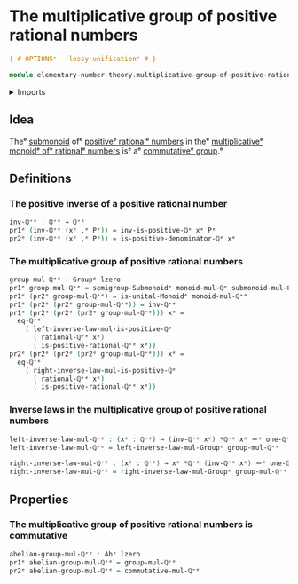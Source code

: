 # The multiplicative group of positive rational numbers

```agda
{-# OPTIONSᵉ --lossy-unificationᵉ #-}

module elementary-number-theory.multiplicative-group-of-positive-rational-numbersᵉ where
```

<details><summary>Imports</summary>

```agda
open import elementary-number-theory.multiplication-rational-numbersᵉ
open import elementary-number-theory.multiplicative-monoid-of-rational-numbersᵉ
open import elementary-number-theory.positive-rational-numbersᵉ
open import elementary-number-theory.rational-numbersᵉ

open import foundation.cartesian-product-typesᵉ
open import foundation.dependent-pair-typesᵉ
open import foundation.identity-typesᵉ
open import foundation.universe-levelsᵉ

open import group-theory.abelian-groupsᵉ
open import group-theory.groupsᵉ
open import group-theory.monoidsᵉ
open import group-theory.submonoidsᵉ
```

</details>

## Idea

Theᵉ [submonoid](group-theory.submonoids.mdᵉ) ofᵉ
[positiveᵉ rationalᵉ numbers](elementary-number-theory.positive-rational-numbers.mdᵉ)
in theᵉ
[multiplicativeᵉ monoidᵉ ofᵉ rationalᵉ numbers](elementary-number-theory.multiplicative-monoid-of-rational-numbers.mdᵉ)
isᵉ aᵉ [commutativeᵉ group](group-theory.abelian-groups.md).ᵉ

## Definitions

### The positive inverse of a positive rational number

```agda
inv-ℚ⁺ᵉ : ℚ⁺ᵉ → ℚ⁺ᵉ
pr1ᵉ (inv-ℚ⁺ᵉ (xᵉ ,ᵉ Pᵉ)) = inv-is-positive-ℚᵉ xᵉ Pᵉ
pr2ᵉ (inv-ℚ⁺ᵉ (xᵉ ,ᵉ Pᵉ)) = is-positive-denominator-ℚᵉ xᵉ
```

### The multiplicative group of positive rational numbers

```agda
group-mul-ℚ⁺ᵉ : Groupᵉ lzero
pr1ᵉ group-mul-ℚ⁺ᵉ = semigroup-Submonoidᵉ monoid-mul-ℚᵉ submonoid-mul-ℚ⁺ᵉ
pr1ᵉ (pr2ᵉ group-mul-ℚ⁺ᵉ) = is-unital-Monoidᵉ monoid-mul-ℚ⁺ᵉ
pr1ᵉ (pr2ᵉ (pr2ᵉ group-mul-ℚ⁺ᵉ)) = inv-ℚ⁺ᵉ
pr1ᵉ (pr2ᵉ (pr2ᵉ (pr2ᵉ group-mul-ℚ⁺ᵉ))) xᵉ =
  eq-ℚ⁺ᵉ
    ( left-inverse-law-mul-is-positive-ℚᵉ
      ( rational-ℚ⁺ᵉ xᵉ)
      ( is-positive-rational-ℚ⁺ᵉ xᵉ))
pr2ᵉ (pr2ᵉ (pr2ᵉ (pr2ᵉ group-mul-ℚ⁺ᵉ))) xᵉ =
  eq-ℚ⁺ᵉ
    ( right-inverse-law-mul-is-positive-ℚᵉ
      ( rational-ℚ⁺ᵉ xᵉ)
      ( is-positive-rational-ℚ⁺ᵉ xᵉ))
```

### Inverse laws in the multiplicative group of positive rational numbers

```agda
left-inverse-law-mul-ℚ⁺ᵉ : (xᵉ : ℚ⁺ᵉ) → (inv-ℚ⁺ᵉ xᵉ) *ℚ⁺ᵉ xᵉ ＝ᵉ one-ℚ⁺ᵉ
left-inverse-law-mul-ℚ⁺ᵉ = left-inverse-law-mul-Groupᵉ group-mul-ℚ⁺ᵉ

right-inverse-law-mul-ℚ⁺ᵉ : (xᵉ : ℚ⁺ᵉ) → xᵉ *ℚ⁺ᵉ (inv-ℚ⁺ᵉ xᵉ) ＝ᵉ one-ℚ⁺ᵉ
right-inverse-law-mul-ℚ⁺ᵉ = right-inverse-law-mul-Groupᵉ group-mul-ℚ⁺ᵉ
```

## Properties

### The multiplicative group of positive rational numbers is commutative

```agda
abelian-group-mul-ℚ⁺ᵉ : Abᵉ lzero
pr1ᵉ abelian-group-mul-ℚ⁺ᵉ = group-mul-ℚ⁺ᵉ
pr2ᵉ abelian-group-mul-ℚ⁺ᵉ = commutative-mul-ℚ⁺ᵉ
```